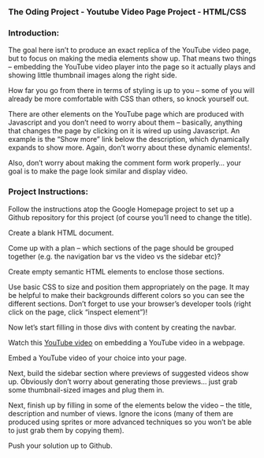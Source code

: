 ### The Oding Project - Youtube Video Page Project - HTML/CSS

### Introduction:
The goal here isn’t to produce an exact replica of the YouTube video page, but to focus on making the media elements show up. That means two things – embedding the YouTube video player into the page so it actually plays and showing little thumbnail images along the right side.

How far you go from there in terms of styling is up to you – some of you will already be more comfortable with CSS than others, so knock yourself out.

There are other elements on the YouTube page which are produced with Javascript and you don’t need to worry about them – basically, anything that changes the page by clicking on it is wired up using Javascript. An example is the “Show more” link below the description, which dynamically expands to show more. Again, don’t worry about these dynamic elements!.

Also, don’t worry about making the comment form work properly… your goal is to make the page look similar and display video.

### Project Instructions:
Follow the instructions atop the Google Homepage project to set up a Github repository for this project (of course you’ll need to change the title).

Create a blank HTML document.

Come up with a plan – which sections of the page should be grouped together (e.g. the navigation bar vs the video vs the sidebar etc)?

Create empty semantic HTML elements to enclose those sections.

Use basic CSS to size and position them appropriately on the page. It may be helpful to make their backgrounds different colors so you can see the different sections. Don’t forget to use your browser’s developer tools (right click on the page, click “inspect element”)!

Now let’s start filling in those divs with content by creating the navbar.

Watch this [YouTube video](https://www.youtube.com/watch?v=ZnuwB35GYMY) on embedding a YouTube video in a webpage.

Embed a YouTube video of your choice into your page.

Next, build the sidebar section where previews of suggested videos show up. Obviously don’t worry about generating those previews… just grab some thumbnail-sized images and plug them in.

Next, finish up by filling in some of the elements below the video – the title, description and number of views. Ignore the icons (many of them are produced using sprites or more advanced techniques so you won’t be able to just grab them by copying them).

Push your solution up to Github.
